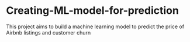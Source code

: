 # Creating-ML-model-for-prediction
This project aims to build a machine learning model to predict the price of Airbnb listings and customer churn
